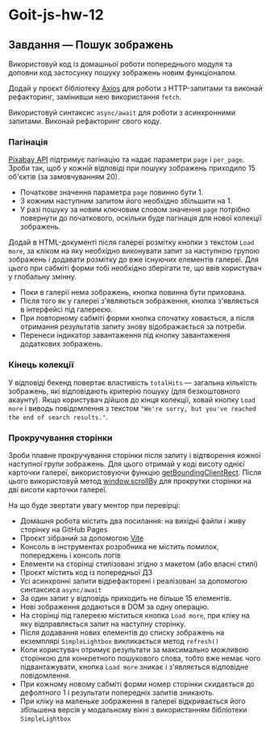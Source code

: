 # Goit-js-hw-12

## Завдання — Пошук зображень

Використовуй код із домашньої роботи попереднього модуля та доповни код
застосунку пошуку зображень новим функціоналом.

Додай у проєкт бібліотеку [Axios](https://axios-http.com/) для роботи з
HTTP-запитами та виконай рефакторинг, замінивши нею використання `fetch`.

Використовуй синтаксис `async/await` для роботи з асинхронними запитами. Виконай
рефакторинг свого коду.

### Пагінація

[Pixabay API](https://pixabay.com/api/docs/) підтримує пагінацію та надає
параметри `page` і `per_page`. Зроби так, щоб у кожній відповіді при пошуку
зображень приходило 15 об'єктів (за замовчуванням 20).

- Початкове значення параметра `page` повинно бути 1.
- З кожним наступним запитом його необхідно збільшити на 1.
- У разі пошуку за новим ключовим словом значення `page` потрібно повернути до
  початкового, оскільки буде пагінація для нової колекції зображень.

Додай в HTML-документі після галереї розмітку кнопки з текстом `Load more`, за
кліком на яку необхідно виконувати запит за наступною групою зображень і
додавати розмітку до вже існуючих елементів галереї. Для цього при сабміті форми
тобі необхідно зберігати те, що ввів користувач у глобальну змінну.

- Поки в галерії нема зображень, кнопка повинна бути прихована.
- Після того як у галереї з'являються зображення, кнопка з'являється в
  інтерфейсі під галереєю.
- При повторному сабміті форми кнопка спочатку ховається, а після отримання
  результатів запиту знову відображається за потреби.
- Перенеси індикатор завантаження під кнопку завантаження додаткових зображень.

### Кінець колекції

У відповіді бекенд повертає властивість `totalHits` — загальна кількість
зображень, які відповідають критерію пошуку (для безкоштовного акаунту). Якщо
користувач дійшов до кінця колекції, ховай кнопку `Load more` і виводь
повідомлення з текстом
`"We're sorry, but you've reached the end of search results."`.

### Прокручування сторінки

Зроби плавне прокручування сторінки після запиту і відтворення кожної наступної
групи зображень. Для цього отримай у коді висоту однієї карточки галереї,
використовуючи функцію
[getBoundingClientRect](https://developer.mozilla.org/en-US/docs/Web/API/Element/getBoundingClientRect).
Після цього використовуй метод
[window.scrollBy](https://developer.mozilla.org/en-US/docs/Web/API/Window/scrollBy)
для прокрутки сторінки на дві висоти карточки галереї.

На що буде звертати увагу ментор при перевірці:

- Домашня робота містить два посилання: на вихідні файли і живу сторінку на
  GitHub Pages
- Проєкт зібраний за допомогою [Vite](https://vitejs.dev/)
- Консоль в інструментах розробника не містить помилок, попереджень і консоль
  логів
- Елементи на сторінці стилізовані згідно з макетом (або власні стилі)
- Проєкт містить код із попередньої ДЗ
- Усі асинхронні запити відрефакторені і реалізовані за допомогою синтаксиса
  `async/await`
- За один запит у відповідь приходить не більше 15 елементів.
- Нові зображення додаються в DOM за одну операцію.
- На сторінці під галереєю міститься кнопка `Load more`, при кліку на яку
  відправляється запит на наступну сторінку.
- Після додавання нових елементів до списку зображень на екземплярі
  `SimpleLightbox` викликається метод `refresh()`
- Коли користувач отримує результати за максимально можливою сторінкою для
  конкретного пошукового слова, тобто вже немає чого підвантажувати, кнопка
  `Load more` зникає і з'являється відповідне повідомлення.
- При кожному новому сабміті форми номер сторінки скидається до дефолтного 1 і
  результати попередніх запитів зникають.
- При кліку на маленьке зображення в галереї відкривається його збільшена версія
  у модальному вікні з використанням бібліотеки `SimpleLightbox`
